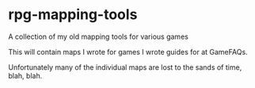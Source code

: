# rpg-mapping-tools
A collection of my old mapping tools for various games

This will contain maps I wrote for games I wrote guides for at GameFAQs.

Unfortunately many of the individual maps are lost to the sands of time, blah, blah.
